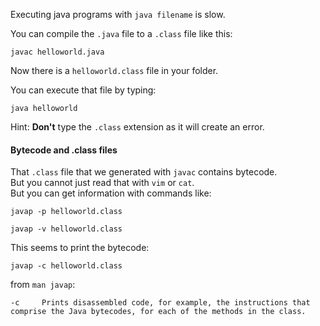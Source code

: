Executing java programs with `java filename` is slow.

You can compile the `.java` file to a `.class` file like this:
```
javac helloworld.java
```

Now there is a `helloworld.class` file in your folder.

You can execute that file by typing:
```
java helloworld
```
Hint: **Don't** type the `.class` extension as it will create an error.


#### Bytecode and .class files

That `.class` file that we generated with `javac` contains bytecode.\
But you cannot just read that with `vim` or `cat`.\
But you can get information with commands like:
```
javap -p helloworld.class
```
```
javap -v helloworld.class
```

This seems to print the bytecode:
```
javap -c helloworld.class
```

from `man javap`:
```
-c     Prints disassembled code, for example, the instructions that comprise the Java bytecodes, for each of the methods in the class.
```
